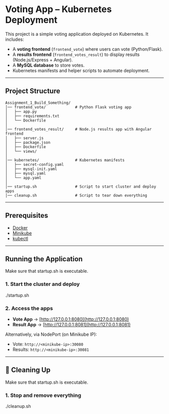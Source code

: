 # Voting App – Kubernetes Deployment

This project is a simple voting application deployed on Kubernetes.
It includes:
- A **voting frontend** (`frontend_vote`) where users can vote (Python/Flask).
- A **results frontend** (`frontend_votes_result`) to display results (Node.js/Express + Angular).
- A **MySQL database** to store votes.
- Kubernetes manifests and helper scripts to automate deployment.

---

## Project Structure
```
Assignment_1_Build_Something/
│── frontend_vote/             # Python Flask voting app
│   ├── app.py
│   ├── requirements.txt
│   └── Dockerfile
│
│── frontend_votes_result/     # Node.js results app with Angular frontend
│   ├── server.js
│   ├── package.json
│   ├── Dockerfile
│   └── views/
│
│── kubernetes/                # Kubernetes manifests
│   ├── secret-config.yaml
│   ├── mysql-init.yaml
│   ├── mysql.yaml
│   └── app.yaml
│
│── startup.sh                 # Script to start cluster and deploy apps
│── cleanup.sh                 # Script to tear down everything
```

---

## Prerequisites
- [Docker](https://www.docker.com/)  
- [Minikube](https://minikube.sigs.k8s.io/docs/)  
- [kubectl](https://kubernetes.io/docs/tasks/tools/)  

---

## Running the Application
Make sure that startup.sh is executable.

### 1. Start the cluster and deploy
./startup.sh

### 2. Access the apps
- **Vote App** → [http://127.0.0.1:8080](http://127.0.0.1:8080)  
- **Result App** → [http://127.0.0.1:8081](http://127.0.0.1:8081)  

Alternatively, via NodePort (on Minikube IP):
- Vote: `http://<minikube-ip>:30080`  
- Results: `http://<minikube-ip>:30081`  

---

## 🧹 Cleaning Up
Make sure that startup.sh is executable.

### 1. Stop and remove everything
./cleanup.sh

